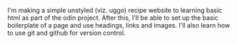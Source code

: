 I'm making a simple unstyled (viz. uggo) recipe website to learning basic html as part of the odin project. After this, I'll be able to set up the basic boilerplate of a page and use headings, links and images. I'll also learn how to use git and github for version control.